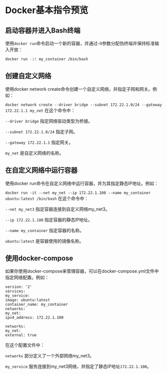 # Docker基本指令预览


## 启动容器并进入Bash终端

使用`docker run`命令启动一个新的容器，并通过-it参数分配伪终端并保持标准输入开放：

```bash
docker run -it my_container /bin/bash
```

## 创建自定义网络

使用docker network create命令创建一个自定义网络，并指定子网和网关。例如：

```docker network create --driver bridge --subnet 172.22.1.0/24 --gateway 172.22.1.1 my_net```
在这个命令中：

`--driver bridge` 指定网络驱动类型为桥接。

`--subnet 172.22.1.0/24` 指定子网。

`--gateway 172.22.1.1` 指定网关。

`my_net` 是自定义网络的名称。

## 在自定义网络中运行容器

使用docker run命令在自定义网络中运行容器，并为其指定静态IP地址。例如：

```docker run -it --net my_net --ip 172.22.1.100 --name my_container ubuntu:latest /bin/bash```
在这个命令中：

`--net my_net3` 指定容器连接到自定义网络my_net3。

`--ip 172.22.1.100` 指定容器的静态IP地址。

`--name my_container` 指定容器的名称。

`ubuntu:latest` 是容器使用的镜像名称。

## 使用docker-compose

如果你使用docker-compose来管理容器，可以在docker-compose.yml文件中指定网络配置。例如：

```docker
version: '2'
services:
my_service:
image: ubuntu:latest
container_name: my_container
networks:
my_net:
ipv4_address: 172.22.1.100

networks:
my_net:
external: true
```

在这个配置文件中：

`networks` 部分定义了一个外部网络my_net3。

`my_service` 服务连接到my_net3网络，并指定了静态IP地址`172.22.1.100`。